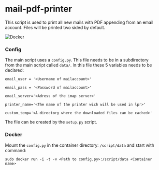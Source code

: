 # mail-pdf-printer
This script is used to print all new mails with PDF appending from an email account. Files will be printed two sided by default.

[![Docker](http://dockeri.co/image/fius/mail-pdf-printer)](https://hub.docker.com/r/fius/mail-pdf-printer)


### Config
The main script uses a `config.py`. This file needs to be in a subdirectory from the main script called `data/`. In this file these 5 variables needs to be declared:

`email_user = '<Username of mailaccount>'`

`email_pass = '<Password of mailaccount>'`

`email_server='<Adress of the imap server>'`

`printer_name='<The name of the printer wich will be used in lpr>'`

`custom_temp='<A directory where the downloaded files can be cached>'`

The file can be created by the `setup.py` script.

### Docker
Mount the `config.py` in the container directory: `/script/data` and start with command:

`sudo docker run -i -t -v <Path to config.py>:/script/data <Container name>`
